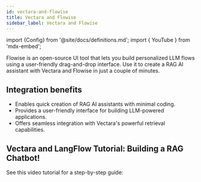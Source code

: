 ```yaml
---
id: vectara-and-flowise
title: Vectara and Flowise
sidebar_label: Vectara and Flowise
---
```


import {Config} from '@site/docs/definitions.md';
import { YouTube } from 'mdx-embed';

Flowise is an open-source UI tool that lets you build personalized LLM flows 
using a user-friendly drag-and-drop interface. Use it to create a RAG AI 
assistant with Vectara and Flowise in just a couple of minutes.

## Integration benefits

* Enables quick creation of RAG AI assistants with minimal coding.
* Provides a user-friendly interface for building LLM-powered applications.
* Offers seamless integration with Vectara's powerful retrieval capabilities.

<!-- This title is slugified and will break nurture sequence links if changed. -->

## Vectara and LangFlow Tutorial: Building a RAG Chatbot!

See this video tutorial for a step-by-step guide:

<YouTube youTubeId="VP0NDf2C3Kg" />

<br />
